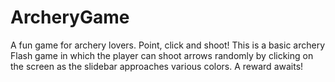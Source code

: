# ArcheryGame
A fun game for archery lovers. Point, click and shoot!
This is a basic archery Flash game in which the player can shoot arrows randomly by clicking on the screen as the slidebar approaches various colors. A reward awaits!
